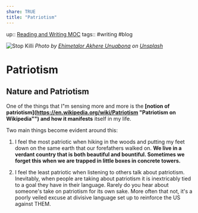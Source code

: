 ```yaml
---
share: TRUE
title: "Patriotism"
---
```


up:: [Reading and Writing MOC](Reading%20and%20Writing%20MOC)
tags:: #writing #blog

![Stop Killi](https://images.unsplash.com/photo-1629626749129-2d7124893bf9?crop=entropy&cs=tinysrgb&fit=max&fm=jpg&ixid=MnwzNjAwOTd8MHwxfHNlYXJjaHwyOHx8cGF0cmlvdGlzbXxlbnwwfDB8fHwxNjY4MzAxMTU0&ixlib=rb-4.0.3&q=80&w=1080)
*Photo by [Ehimetalor Akhere Unuabona](https://unsplash.com/@theeastlondonphotographer?utm_source=Obsidian%20Image%20Inserter%20Plugin&utm_medium=referral) on [Unsplash](https://unsplash.com/?utm_source=Obsidian%20Image%20Inserter%20Plugin&utm_medium=referral)*


# Patriotism 

## Nature and Patriotism

One of the things that I"m sensing more and more is the **[notion of patriotism](https://en.wikipedia.org/wiki/Patriotism "Patriotism on Wikipedia"") and how it manifests** itself in my life.   

Two main things become evident around this:



1. I feel the most patriotic when hiking in the woods and putting my feet down on the same earth that our forefathers walked on.  **We live in a verdant country that is both beautiful and bountiful.  Sometimes we forget this when we are trapped in little boxes in concrete towers.**

2. I feel the least patriotic when listening to others talk about patriotism.  Inevitably, when people are taking about patriotism it is inextricably tied to a goal they have in their language.  Rarely do you hear about someone's take on patriotism for its own sake.  More often that not, it's a poorly veiled excuse at divisive language set up to reinforce the US against THEM.  
